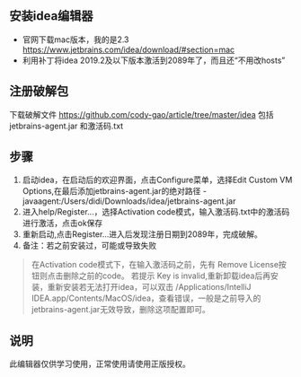 ## 安装idea编辑器
- 官网下载mac版本，我的是2.3 https://www.jetbrains.com/idea/download/#section=mac
- 利用补丁将idea 2019.2及以下版本激活到2089年了，而且还“不用改hosts”
## 注册破解包
下载破解文件 https://github.com/cody-gao/article/tree/master/idea
包括jetbrains-agent.jar 和激活码.txt
## 步骤
1. 启动idea，在启动后的欢迎界面，点击Configure菜单，选择Edit Custom VM Options,在最后添加jetbrains-agent.jar的绝对路径
-javaagent:/Users/didi/Downloads/idea/jetbrains-agent.jar
2. 进入help/Register...，选择Activation code模式，输入激活码.txt中的激活码进行激活，点击ok保存
3. 重新启动,点击Register...进入后发现注册日期到2089年，完成破解。
4. 备注：若之前安装过，可能或导致失败
> 在Activation code模式下，在输入激活码之前，先有 Remove License按钮则点击删除之前的code。
若提示 Key is invalid,重新卸载idea后再安装，重新安装若无法打开idea，可以双击 /Applications/IntelliJ IDEA.app/Contents/MacOS/idea，查看错误，一般是之前导入的jetbrains-agent.jar无效导致，删除这项配置即可。
## 说明
此编辑器仅供学习使用，正常使用请使用正版授权。
